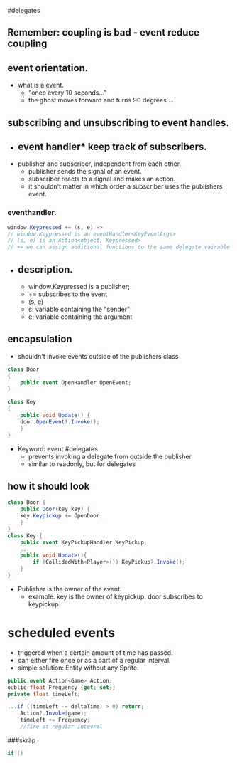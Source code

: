 #delegates
## Remember: coupling is bad - event reduce coupling

## event orientation.

- what is a event.
  - "once every 10 seconds..."
  - the ghost moves forward and turns 90 degrees....

## subscribing and unsubscribing to event handles.

- ## event handler* keep track of subscribers.
- publisher and subscriber, independent from each other.
  - publisher sends the signal of an event.
  - subscriber reacts to a signal and makes an action.
  - it shouldn't matter in which order a subscriber uses the publishers event.

### eventhandler.
```c#
window.Keypressed += (s, e) =>
// window.Keypressed is an eventHandler<KeyEventArgs>
// (s, e) is an Action<object, Keypressed>
// += we can assign additional functions to the same delegate vairable (adds them together as a list).
```

- ## description.
	- window.Keypressed is a publisher;
	- += subscribes to the event
	- (s, e)
	- s: variable containing the "sender"
	- e: variable containing the argument
## encapsulation
- shouldn't invoke events outside of the publishers class
```C#
class Door
{
	public event OpenHandler OpenEvent;
}

class Key
{
	public void Update() {
	door.OpenEvent?.Invoke();
	}
}
```
- Keyword: event
#delegates
  - prevents invoking a delegate from outside the publisher
  - similar to readonly, but for delegates
## how it should look
```C#
class Door {
	public Door(key key) {
	key.Keypickup += OpenDoor;
	}
}
class Key {
	public event KeyPickupHandler KeyPickup;
	...
	public void Update(){
		if (CollidedWith<Player>()) KeyPickup?.Invoke();
	}
}
```
- Publisher is the owner of the event.
  - example. key is the owner of keypickup. door subscribes to keypickup
# scheduled events
- triggered when a certain amount of time has passed.
- can either fire once or as a part of a regular interval.
- simple solution: Entity without any Sprite.
```C#
public event Action<Game> Action;
oublic float Frequency {get; set;}
private float timeLeft;

...if ((timeLeft -= deltaTime) > 0) return;
	Action?.Invoke(game);
	timeLeft += Frequency;
	//fire at regular intevral
```


###skräp
```c#
if ()
```